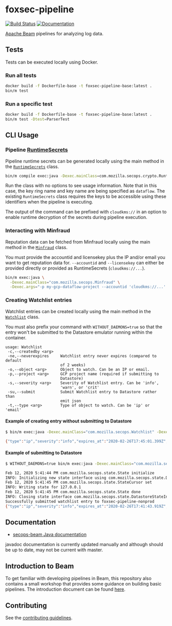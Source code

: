 # foxsec-pipeline

[![Build Status](https://circleci.com/gh/mozilla-services/foxsec-pipeline/tree/master.svg?style=svg)](https://circleci.com/gh/mozilla-services/foxsec-pipeline/tree/master)
[![Documentation](https://img.shields.io/badge/documentation-link-purple.svg)](https://mozilla-services.github.io/foxsec-pipeline/secops-beam/)

[Apache Beam](https://beam.apache.org/) pipelines for analyzing log data.

## Tests

Tests can be executed locally using Docker.

### Run all tests

```bash
docker build -f Dockerfile-base -t foxsec-pipeline-base:latest .
bin/m test
```

### Run a specific test

```bash
docker build -f Dockerfile-base -t foxsec-pipeline-base:latest .
bin/m test -Dtest=ParserTest
```

## CLI Usage

### Pipeline [RuntimeSecrets](https://mozilla-services.github.io/foxsec-pipeline/secops-beam/com/mozilla/secops/crypto/RuntimeSecrets.html)

Pipeline runtime secrets can be generated locally using the main method in the [`RuntimeSecrets`](https://mozilla-services.github.io/foxsec-pipeline/secops-beam/com/mozilla/secops/crypto/RuntimeSecrets.html) class.

```bash
bin/m compile exec:java -Dexec.mainClass=com.mozilla.secops.crypto.RuntimeSecrets -Dexec.args='-i testkey -k dataflow -p my-gcp-dataflow-project -r dataflow'
```

Run the class with no options to see usage information. Note that in this case, the key ring name and key name
are being specified as `dataflow`. The existing `RuntimeSecrets` class requires the keys to be accessible
using these identifiers when the pipeline is executing.

The output of the command can be prefixed with `cloudkms://` in an option to enable runtime decryption of the secrets
during pipeline execution.

### Interacting with Minfraud

Reputation data can be fetched from Minfraud locally using the main method in the [`Minfraud`](https://mozilla-services.github.io/foxsec-pipeline/secops-beam/com/mozilla/secops/Minfraud.html) class.

You must provide the accountid and licensekey plus the IP and/or email you want to get reputation data for. `--accountid` and `--licensekey` can either be provided directly or provided as RuntimeSecrets (`cloudkms://...`).

```bash
bin/m exec:java \
  -Dexec.mainClass="com.mozilla.secops.Minfraud" \
  -Dexec.args="-p my-gcp-dataflow-project --accountid 'cloudkms://...' --licensekey 'cloudkms://...' --ip '8.8.8.8' --email 'example@example.com'"
```

### Creating Watchlist entries

Watchlist entries can be created locally using the main method in the [`Watchlist`](https://mozilla-services.github.io/foxsec-pipeline/secops-beam/com/mozilla/secops/Watchlist.html) class.

You must also prefix your command with `WITHOUT_DAEMONS=true` so that the entry won't be submitted to the Datastore emulator running within the container.

```
usage: Watchlist
 -c,--createdby <arg>
 -ne,--neverexpires     Watchlist entry never expires (compared to default
                        of 2 weeks)
 -o,--object <arg>      Object to watch. Can be an IP or email.
 -p,--project <arg>     GCP project name (required if submitting to
                        Datastore)
 -s,--severity <arg>    Severity of Watchlist entry. Can be 'info',
                        'warn', or 'crit'
 -su,--submit           Submit Watchlist entry to Datastore rather than
                        emit json
 -t,--type <arg>        Type of object to watch. Can be 'ip' or 'email'
```

#### Example of creating entry without submitting to Datastore
```bash
$ bin/m exec:java -Dexec.mainClass="com.mozilla.secops.Watchlist" -Dexec.args="--object '127.0.0.1' --type 'ip' --createdby 'example@example.com' --severity 'info'"

{"type":"ip","severity":"info","expires_at":"2020-02-26T17:45:01.399Z","created_by":"example@example.com","object":"127.0.0.1"}
```

#### Example of submitting to Datastore
```bash
$ WITHOUT_DAEMONS=true bin/m exec:java -Dexec.mainClass="com.mozilla.secops.Watchlist" -Dexec.args="--object '127.0.0.1' --type 'ip' --createdby 'example@example.com' --severity 'info' --project foxsec-pipeline-nonprod --submit"

Feb 12, 2020 5:41:44 PM com.mozilla.secops.state.State initialize
INFO: Initializing new state interface using com.mozilla.secops.state.DatastoreStateInterface
Feb 12, 2020 5:41:45 PM com.mozilla.secops.state.StateCursor set
INFO: Writing state for 127.0.0.1
Feb 12, 2020 5:41:45 PM com.mozilla.secops.state.State done
INFO: Closing state interface com.mozilla.secops.state.DatastoreStateInterface
Successfully submitted watchlist entry to foxsec-pipeline-nonprod
{"type":"ip","severity":"info","expires_at":"2020-02-26T17:41:43.919Z","created_by":"example@example.com","object":"127.0.0.1"}
```


## Documentation

* [secops-beam Java documentation](https://mozilla-services.github.io/foxsec-pipeline/secops-beam/)

javadoc documentation is currently updated manually and although should be up to date, may not be current
with master.

## Introduction to Beam

To get familiar with developing pipelines in Beam, this repository also contains a small workshop that
provides some guidance on building basic pipelines. The introduction document can be found
[here](docs/beam-intro/INTRO.md).

## Contributing

See the [contributing guidelines](./CONTRIBUTING.md).
